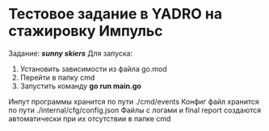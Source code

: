 # Тестовое задание в YADRO на стажировку Импульс
Задание: ***sunny skiers***
Для запуска:
1) Установить зависимости из файла go.mod
2) Перейти в папку cmd
3) Запустить команду **go run main.go**

Инпут программы хранится по пути ./cmd/events
Конфиг файл хранится по пути ./internal/cfg/config.json
Файлы с логами и final report создаются автоматически при их отсутствии в папке cmd